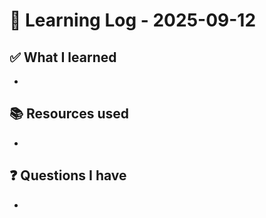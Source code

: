 # 🧠 Learning Log - 2025-09-12

## ✅ What I learned

- 

## 📚 Resources used

- 

## ❓ Questions I have

- 
